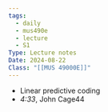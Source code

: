 ```yaml
---
tags:
  - daily
  - mus490e
  - lecture
  - S1
Type: Lecture notes
Date: 2024-08-22
Class: "[[MUS 49000E]]"
---
```

- Linear predictive coding
- *4:33*, John Cage44